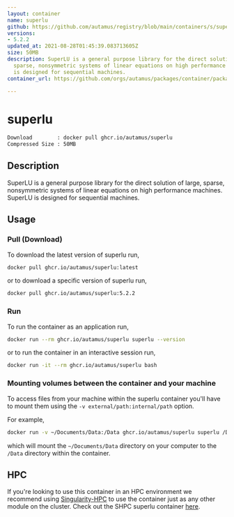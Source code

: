 ```yaml
---
layout: container
name: superlu
github: https://github.com/autamus/registry/blob/main/containers/s/superlu/spack.yaml
versions:
- 5.2.2
updated_at: 2021-08-28T01:45:39.083713605Z
size: 50MB
description: SuperLU is a general purpose library for the direct solution of large,
  sparse, nonsymmetric systems of linear equations on high performance machines. SuperLU
  is designed for sequential machines.
container_url: https://github.com/orgs/autamus/packages/container/package/superlu

---
```

# superlu
```bash 
Download        : docker pull ghcr.io/autamus/superlu
Compressed Size : 50MB
```

## Description
SuperLU is a general purpose library for the direct solution of large, sparse, nonsymmetric systems of linear equations on high performance machines. SuperLU is designed for sequential machines.

## Usage
### Pull (Download)
To download the latest version of superlu run,

```bash
docker pull ghcr.io/autamus/superlu:latest
```

or to download a specific version of superlu run,

```bash
docker pull ghcr.io/autamus/superlu:5.2.2
```
### Run
To run the container as an application run,
```bash
docker run --rm ghcr.io/autamus/superlu superlu --version
```

or to run the container in an interactive session run,
```bash
docker run -it --rm ghcr.io/autamus/superlu bash
```

### Mounting volumes between the container and your machine
To access files from your machine within the superlu container you'll have to mount them using the `-v external/path:internal/path` option.

For example,
```bash
docker run -v ~/Documents/Data:/Data ghcr.io/autamus/superlu superlu /Data/myData.csv
```
which will mount the `~/Documents/Data` directory on your computer to the `/Data` directory within the container.

## HPC
If you're looking to use this container in an HPC environment we recommend using [Singularity-HPC](https://singularity-hpc.readthedocs.io) to use the container just as any other module on the cluster. Check out the SHPC superlu container [here](https://singularityhub.github.io/singularity-hpc/r/ghcr.io-autamus-superlu/).